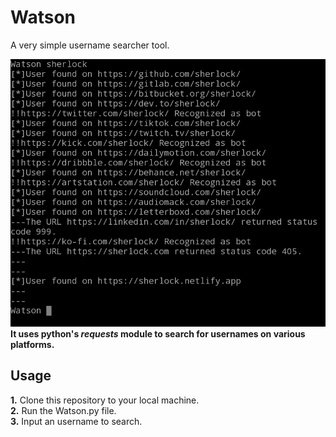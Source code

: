 # Watson
A very simple username searcher tool.<br>

<img src="Assets/20250415_110324.jpg"><br>
<b>It uses python's <i>requests</i> module to search for usernames on various platforms.
</b> 
<h2>Usage</h2>

<b>1.</b> Clone this repository to your local machine.<br>
<b>2.</b> Run the Watson.py file.<br>
<b>3.</b> Input an username to search.<br>
